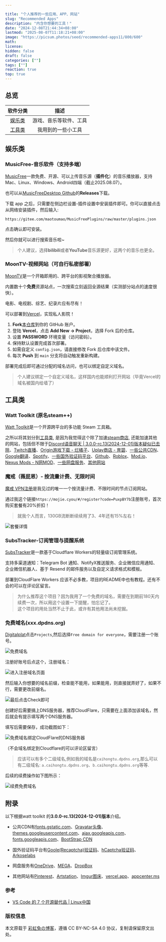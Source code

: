 ```yaml
---

title: "个人推荐的一些应用、APP、网站"
slug: "Recommended Apps"
description: "内含你想要的工具！"
date: "2024-12-08T21:44:34+08:00"
lastmod: "2025-08-07T11:18:21+08:00"
image: "https://picsum.photos/seed/recommended-apps11/800/600"
math: 
license: 
hidden: false
draft: false 
categories: [""]
tags: [""]
reaction: true
top: true
---
```


## 总览

| 软件分类      | 描述 |
| :-: | :-: |
| [娱乐类](#娱乐类) | 游戏、音乐等软件、工具 |
| [工具类](#工具类) | 我用到的一些小工具 |

## 娱乐类

### MusicFree-音乐软件（支持多端）

[MusicFree](https://musicfree.catcat.work/)一款免费、开源、可以上传音乐源（**插件化**）的音乐播放器，支持Mac、Linux、Windows、Android四端（截止2025.08.07）。

也可以从[MusicFreeDesktop Github](https://github.com/maotoumao/MusicFreeDesktop)的**Releases**下载。

下载 app 之后，只需要在侧边栏设置-插件设置中安装插件即可。你可以直接点击从网络安装插件，然后输入:
```
https://gitee.com/maotoumao/MusicFreePlugins/raw/master/plugins.json
```
点击确认即可安装。

然后你就可以进行搜索音乐啦~

> 个人建议，选择**bilibili**或者**YouTube**音乐源更好，这两个的音乐也更全。

### MoonTV-视频网站（可自行私密部署）

[MoonTV](https://github.com/LunaTechLab/MoonTV)是一个开箱即用的、跨平台的影视聚合播放器。

内置数十个**免费**资源站点，一次搜索立刻返回全源结果（实测部分站点的速度很快）。

电影、电视剧、综艺、纪录片应有尽有！

可以部署到[Vercel](https://vercel.com/)，实现私人影院！

1. **Fork**[本仓库](https://github.com/LunaTechLab/MoonTV)到你的 GitHub 账户。
2. 登陆 **Vercel**，点击 **Add New → Project**，选择 Fork 后的仓库。
3. 设置 **PASSWORD** 环境变量（访问密码）。
4. 保持默认设置完成首次部署。
5. 如需自定义 `config.json`，请直接修改 Fork 后仓库中该文件。
6. 每次 **Push** 到 `main` 分支将自动触发重新构建。

部署完成后即可通过分配的域名访问，也可以绑定自定义域名。

> 个人建议绑定一个自定义域名，这样国内也能顺利打开网站（毕竟Vercel的域名被国内给墙了）

## 工具类

### Watt Toolkit (原名steam++)

[Watt Toolkit](https://steampp.net/)是一个开源跨平台的多功能 Steam 工具箱。

之所以将其划分到[工具类](#工具类), 是因为我觉得这个除了加速[steam商店](https://store.steampowered.com/), 还能加速其他的网站，包括但不限于[Discord语音聊天 | 3.0.0-rc.13(2024-12-01)版本疑似已去除](https://discord.com/)、[Twitch直播](https://www.twitch.tv/)、[Origin游戏下载 - 烂橘子](https://www.origin.com/)、[Uplay商店 - 育碧](https://zh-cn.ubisoft.com/ubisoftconnect)、[一些公共CDN](#参考)、[Google翻译](https://translate.google.com/)、[Spotify](https://www.spotify.com)、[一些国外验证码平台](#参考)、[Github](https://www.github.com)、[Roblox](https://www.roblox.com)、[Mod.io](https://www.mod.io)、[Nexus Mods - N网MOD](https://www.nexusmods.com)、[一些网盘服务](#参考)、[其他网站](#参考)

### 魔戒（薇屁恩）- 按流量计费、无限时间

[魔戒 VPN注册](https://mojie.cyou/#/register?code=PuxpBY7b)是我见过的唯一一个按流量计费、不限时间的节点订阅网站。

通过我这个链接`https://mojie.cyou/#/register?code=PuxpBY7b`注册账号，首次购买套餐有20%折扣！

> 就我个人而言，130GB流断断续续用了3、4年还有15%左右！

![套餐详情](https://s2.loli.net/2025/08/15/QzwZMekXqBW5YFu.png)

### SubsTracker-订阅管理与提醒系统

[SubsTracker](https://github.com/wangwangit/SubsTracker)是一款基于Cloudflare Workers的轻量级订阅管理系统。

支持多渠道通知：Telegram Bot 通知、NotifyX推送服务、企业微信应用通知、企业微信机器人、基于 Resend 的邮件服务以及自定义请求格式和模板。

部署到CloudFlare Workers 应该不必多教，项目的README中也有教程。还有不会的可以在评论区留言。

> 为什么推荐这个项目？因为我用了一个免费的域名，需要在到期前180天内续费一次，所以用这个设置一下提醒，怕忘记了。<br>
> 这个项目的用处当然不止于此，或许有其他用法尚未挖掘。

### 免费域名(xxx.dpdns.org)

[Digitalplat](https://digitalplat.org/)点击`Projects`,然后选择`Free domain for everyone`，需要注册一个账号。

![免费域名](https://s2.loli.net/2025/08/07/VqSR29vOgHMrfnu.png)

注册好账号后点这个，注册域名：

![进入注册域名页面](https://s2.loli.net/2025/08/07/TyjeXwE6o9Ztlmg.png)

然后输入你想要的域名前缀，检查能不能用，如果能用，则直接就弄好了，如果不行，需要更改前缀名。

![最后点击Check即可](https://s2.loli.net/2025/08/07/C9qwbv2KWZiog3D.png)

创建好后需要搞上DNS服务器，推荐CloudFlare，只需要在上面添加该域名，然后就会有提示填写两个DNS服务器。

填写后需要保存，成功截图如下：

![免费域名绑定CloudFlare的DNS服务器](https://s2.loli.net/2025/08/07/R2JjtHZGe7kbdDV.png)

（不会域名绑定到Cloudflare的可以评论区留言）

> 应该可以有多个二级域名,例如我的域名是`caihongtu.dpdns.org`,那么可以有二级域名: `a.caihongtu.dpdns.org`、`b.caihongtu.dpdns.org`等等.

后续的续费操作如下图所示：

![续费免费域名](https://s2.loli.net/2025/08/07/UKrpyOXgcln95fQ.png)

## 附录

以下根据watt toolkit 的**3.0.0-rc.13(2024-12-01)版本**介绍。

- 公共CDN有[fonts.gstatic.com](fonts.gstatic.com)、[Gravatar头像](gravatar.com)、[themes.googleusercontent.com](themes.googleusercontent.com)、[ajax.googleapis.com](ajax.googleapis.com)、[fonts.googleapis.com](fonts.googleapis.com)、[BootStrap CDN](maxcdn.bootstrapcdn.com/bootstrap)

- 国外验证码平台有[Goole(Recaptcha)验证码](https://www.google.com/recaptcha)、[hCaptcha验证码](https://www.hcaptcha.com)、[Arkoselabs](https://www.arkoselabs.com)

- 网盘服务有[OneDrive](https://onedrive.live.com)、[MEGA](https://mega.io)、[DropBox](https://dropbox.com)

- 其他网站有[Pinterest](https://www.pinterest.com)、[Artstation](https://www.artstation.com)、[Imgur图床](https://www.imgur.com)、[vercel.app](https://vercel.app)、[appcenter.ms](https://appcenter.ms)

### 参考

- [VS Code 的 7 个开源替代品 | Linux中国](https://linux.cn/article-12382-1.html)

### 版权信息

本文原载于 [彩虹兔の博客](https://cai-hong-tu-blog.pages.dev/)，遵循 CC BY-NC-SA 4.0 协议，复制请保留原文出处。
